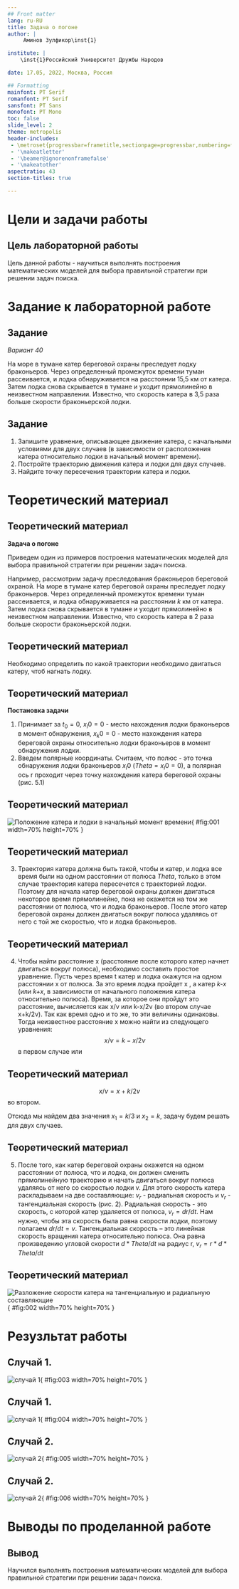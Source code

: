 ```yaml
---
## Front matter
lang: ru-RU
title: Задача о погоне
author: |
	 Аминов Зулфикор\inst{1}

institute: |
	\inst{1}Российский Университет Дружбы Народов

date: 17.05, 2022, Москва, Россия

## Formatting
mainfont: PT Serif
romanfont: PT Serif
sansfont: PT Sans
monofont: PT Mono
toc: false
slide_level: 2
theme: metropolis
header-includes: 
 - \metroset{progressbar=frametitle,sectionpage=progressbar,numbering=fraction}
 - '\makeatletter'
 - '\beamer@ignorenonframefalse'
 - '\makeatother'
aspectratio: 43
section-titles: true

---
```


# Цели и задачи работы

## Цель лабораторной работы

Цель данной работы - научиться выполнять построения математических моделей для выбора правильной стратегии при решении задач поиска.

# Задание к лабораторной работе

## Задание

*Вариант 40*

На море в тумане катер береговой охраны преследует лодку браконьеров.
Через определенный промежуток времени туман рассеивается, и лодка
обнаруживается на расстоянии 15,5 км от катера. Затем лодка снова
скрывается в тумане и уходит прямолинейно в неизвестном направлении.
Известно, что скорость катера в 3,5 раза больше скорости браконьерской лодки.

## Задание

1. Запишите уравнение, описывающее движение катера, с начальными условиями
для двух случаев (в зависимости от расположения катера относительно лодки в
начальный момент времени).
2. Постройте траекторию движения катера и лодки для двух случаев.
3. Найдите точку пересечения траектории катера и лодки.

# Теоретический материал 

## Теоретический материал 

**Задача о погоне**

Приведем один из примеров построения математических моделей для
выбора правильной стратегии при решении задач поиска.

Например, рассмотрим задачу преследования браконьеров береговой
охраной. На море в тумане катер береговой охраны преследует лодку браконьеров.
Через определенный промежуток времени туман рассеивается, и лодка
обнаруживается на расстоянии *k* км от катера. Затем лодка снова скрывается в
тумане и уходит прямолинейно в неизвестном направлении. Известно, что скорость
катера в 2 раза больше скорости браконьерской лодки.

## Теоретический материал 

Необходимо определить по какой траектории необходимо двигаться катеру,
чтоб нагнать лодку.

## Теоретический материал 

**Постановка задачи**

1. Принимает за $t_0=0$, $x_l0=0$ - место нахождения лодки браконьеров в
момент обнаружения, $x_k0=0$ - место нахождения катера береговой охраны
относительно лодки браконьеров в момент обнаружения лодки.
2. Введем полярные координаты. Считаем, что полюс - это точка обнаружения
лодки браконьеров $x_l0$ $(Theta=x_l0=0)$, а полярная ось r проходит через точку
нахождения катера береговой охраны (рис. 5.1)

## Теоретический материал 

![Положение катера и лодки в начальный момент времени](image/03.png){ #fig:001 width=70% height=70% }

## Теоретический материал 

3. Траектория катера должна быть такой, чтобы и катер, и лодка все время
были на одном расстоянии от полюса $Theta$, только в этом случае траектория
катера пересечется с траекторией лодки.
Поэтому для начала катер береговой охраны должен двигаться некоторое
время прямолинейно, пока не окажется на том же расстоянии от полюса, что
и лодка браконьеров. После этого катер береговой охраны должен двигаться
вокруг полюса удаляясь от него с той же скоростью, что и лодка
браконьеров.

## Теоретический материал 

4. Чтобы найти расстояние x (расстояние после которого катер начнет
двигаться вокруг полюса), необходимо составить простое уравнение. Пусть
через время t катер и лодка окажутся на одном расстоянии x от полюса. За
это время лодка пройдет x , а катер *k-x* (или *k+x*, в зависимости от
начального положения катера относительно полюса). Время, за которое они
пройдут это расстояние, вычисляется как x/v или k-x/2v (во втором
случае x+k/2v). Так как время одно и то же, то эти величины одинаковы.
Тогда неизвестное расстояние x можно найти из следующего уравнения:
$$
x/v=k-x/2v
$$
в первом случае или

## Теоретический материал 

$$
x/v=x+k/2v
$$
во втором.

Отсюда мы найдем два значения $x_1=k/3$ и $x_2=k$, задачу будем
решать для двух случаев.

## Теоретический материал 

5. После того, как катер береговой охраны окажется на одном расстоянии от
полюса, что и лодка, он должен сменить прямолинейную траекторию и
начать двигаться вокруг полюса удаляясь от него со скоростью лодки v.
Для этого скорость катера раскладываем на две составляющие: $v_r$ -
радиальная скорость и $v_r$ - тангенциальная скорость (рис. 2).
Радиальная скорость - это скорость, с которой катер удаляется от полюса, $v_r=dr/dt$.
Нам нужно, чтобы эта скорость была равна скорости лодки, поэтому полагаем $dr/dt=v$.
Тангенциальная скорость – это линейная скорость вращения катера
относительно полюса. Она равна произведению угловой скорости $d*Theta/dt$ на
радиус r, $v_r=r*d*Theta/dt$

## Теоретический материал 

![Разложение скорости катера на тангенциальную и радиальную составляющие](image/03-1.png){ #fig:002 width=70% height=70% }

# Резузльтат работы

## Случай 1.

![случай 1](image/01.png){ #fig:003 width=70% height=70% }

## Случай 1.

![случай 1](image/1.png){ #fig:004 width=70% height=70% }

## Случай 2.

![случай 2](image/02.png){ #fig:005 width=70% height=70% }

## Случай 2.

![случай 2](image/2.png){ #fig:006 width=70% height=70% }

# Выводы по проделанной работе

## Вывод

Научился выполнять построения математических моделей для выбора правильной стратегии при решении задач поиска.

